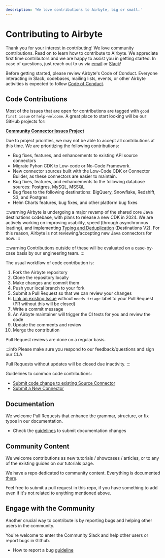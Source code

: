 ```yaml
---
description: 'We love contributions to Airbyte, big or small.'
---
```


# Contributing to Airbyte

Thank you for your interest in contributing! We love community contributions. 
Read on to learn how to contribute to Airbyte.
We appreciate first time contributors and we are happy to assist you in getting started. In case of questions, just reach out to us via [email](mailto:hey@airbyte.io) or [Slack](https://slack.airbyte.io)!

Before getting started, please review Airbyte's Code of Conduct. Everyone interacting in Slack, codebases, mailing lists, events, or other Airbyte activities is expected to follow [Code of Conduct](../community/code-of-conduct.md).

## Code Contributions

Most of the issues that are open for contributions are tagged with `good first issue` or `help-welcome`. 
A great place to start looking will be our GitHub projects for:

[**Community Connector Issues Project**](https://github.com/orgs/airbytehq/projects/50)

Due to project priorities, we may not be able to accept all contributions at this time. 
We are prioritizing the following contributions: 
* Bug fixes, features, and enhancements to existing API source connectors
* Migrate Pyhon CDK to Low-code or No-Code Framework.
* New connector sources built with the Low-Code CDK or Connector Builder, as these connectors are easier to maintain.
* Bug fixes, features, and enhancements to the following database sources: Postgres, MySQL, MSSQL
* Bug fixes to the following destinations: BigQuery, Snowflake, Redshift, S3, and Postgres
* Helm Charts features, bug fixes, and other platform bug fixes

:::warning
Airbyte is undergoing a major revamp of the shared core Java destinations codebase, with plans to release a new CDK in 2024.
We are actively working on improving usability, speed (through asynchronous loading), and implementing [Typing and Deduplication](/using-airbyte/core-concepts/typing-deduping) (Destinations V2).
For this reason, Airbyte is not reviewing/accepting new Java connectors for now.
:::


:::warning
Contributions outside of these will be evaluated on a case-by-case basis by our engineering team.
:::

The usual workflow of code contribution is:
1. Fork the Airbyte repository
2. Clone the repository locally
3. Make changes and commit them
4. Push your local branch to your fork
5. Submit a Pull Request so that we can review your changes
6. [Link an existing Issue](https://docs.github.com/en/issues/tracking-your-work-with-issues/linking-a-pull-request-to-an-issue) without `needs triage` label to your Pull Request (PR without this will be closed)
7. Write a commit message
8. An Airbyte maintainer will trigger the CI tests for you and review the code
9. Update the comments and review
10. Merge the contribution

Pull Request reviews are done on a regular basis. 

:::info
Please make sure you respond to our feedback/questions and sign our CLA.

Pull Requests without updates will be closed due inactivity.
:::

Guidelines to common code contributions:
- [Submit code change to existing Source Connector](change-cdk-connector.md)
- [Submit a New Connector](submit-new-connector.md)

## Documentation

We welcome Pull Requests that enhance the grammar, structure, or fix typos in our documentation.

- Check the [guidelines](writing-docs.md) to submit documentation changes

## Community Content

We welcome contributions as new tutorials / showcases / articles, or to any of the existing guides on our tutorials page.

We have a repo dedicated to community content. Everything is documented [there](https://github.com/airbytehq/community-content/).

Feel free to submit a pull request in this repo, if you have something to add even if it's not related to anything mentioned above.

## Engage with the Community

Another crucial way to contribute is by reporting bugs and helping other users in the community.

You're welcome to enter the Community Slack and help other users or report bugs in Github.

- How to report a bug [guideline](issues-and-requests.md)
